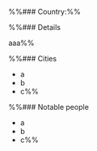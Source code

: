 %%### Country:%% 

%%### Details

aaa%%

%%### Cities

- a
- b
- c%%

%%### Notable people
- a
- b
- c%%
